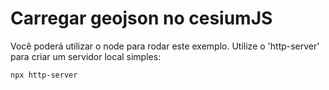 # Carregar geojson no cesiumJS

Você poderá utilizar o node para rodar este exemplo. Utilize o 'http-server' para criar um servidor local simples:

```
npx http-server
```

